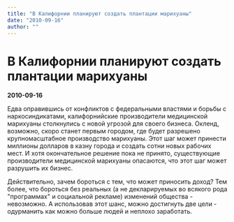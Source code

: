```yaml
---
title: "В Калифорнии планируют создать плантации марихуаны"
date: "2010-09-16"
author: ""
---
```


# В Калифорнии планируют создать плантации марихуаны

**2010-09-16** 

Едва оправившись от конфликтов с федеральными властями и борьбы с наркосиндикатами, калифорнийские производители медицинской марихуаны столкнулись с новой угрозой для своего бизнеса. Окленд, возможно, скоро станет первым городом, где будет разрешено крупномасштабное производство марихуаны. Этот шаг может принести миллионы долларов в казну города и создать сотни новых рабочих мест. И хотя окончательное решение пока не принято, существующие производители медицинской марихуаны опасаются, что этот шаг может разрушить их бизнес.

Действительно, зачем бороться с тем, что может приносить доход? Тем более, что бороться без реальных (а не декларируемых во всякого рода "программах" и социальной рекламе) изменений общества - невозможно. А использовав этот шанс, можно достигнуть две цели - одурманить как можно больше людей и неплохо заработать.